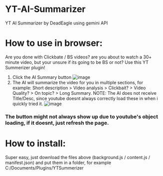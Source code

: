 # YT-AI-Summarizer 
YT AI Summarizer  by DeadEagle using gemini API
# How to use in browser:
Are you done with Clickbate / BS videos? are you about to watch a 30+ minute video, but your unsure if its going to be BS or not?
Use this YT Summerizer plugin!
1. Click the AI Summary button
![image](https://github.com/user-attachments/assets/b0d6f40e-9f87-4616-af86-005528508b2d)
2. The AI will summarize the video for you in multiple sections, for example: Short description > Video analysis > Clickbait? > Video Quality? > On topic? > Long Summary.
NOTE: The AI does not receive Title/Desc, since youtube doesnt always correctly load these in when i quickly tried it.
![image](https://github.com/user-attachments/assets/aaf9d626-52c2-4550-b409-c47129d0ba87)
### The button might not always show up due to youtube's object loading, if it doesnt, just refresh the page.

# How to install:
Super easy, just download the files above (background.js / content.js / manifest.json)
and put them in a folder, for example C:/Documents/Plugins/YTSummerizer 
